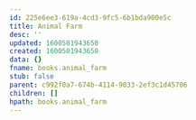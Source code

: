 ```yaml
---
id: 225e6ee3-619a-4cd3-9fc5-6b1bda900e5c
title: Animal Farm
desc: ''
updated: 1600501943650
created: 1600501943650
data: {}
fname: books.animal_farm
stub: false
parent: c992f0a7-674b-4114-9033-2ef3c1d45706
children: []
hpath: books.animal_farm
---
```

## 
